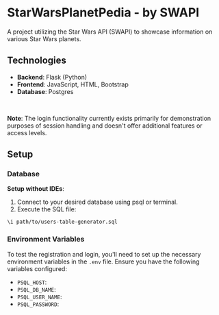 # StarWarsPlanetPedia - by SWAPI

A project utilizing the Star Wars API (SWAPI) to showcase information on various Star Wars planets.

## Technologies

- **Backend**: Flask (Python)
- **Frontend**: JavaScript, HTML, Bootstrap
- **Database**: Postgres

<br>



**Note**: The login functionality currently exists primarily for demonstration purposes of session handling and doesn't offer additional features or access levels.
## Setup

### Database

**Setup without IDEs**:
1. Connect to your desired database using psql or terminal.
2. Execute the SQL file:
```
\i path/to/users-table-generator.sql
```



### Environment Variables



To test the registration and login, you'll need to set up the necessary environment variables in the `.env` file. Ensure you have the following variables configured:

- `PSQL_HOST`:
- `PSQL_DB_NAME`: 
- `PSQL_USER_NAME`: 
- `PSQL_PASSWORD`:





